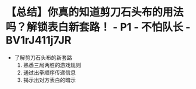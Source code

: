 # 【总结】你真的知道剪刀石头布的用法吗？解锁表白新套路！ - P1 - 不怕队长 - BV1rJ411j7JR

-   了解剪刀石头布的新套路
    1.  熟悉三局两胜的游戏规则
    2.  通过出拳顺序传递信息
    3.  揭示出对方表白的暗示